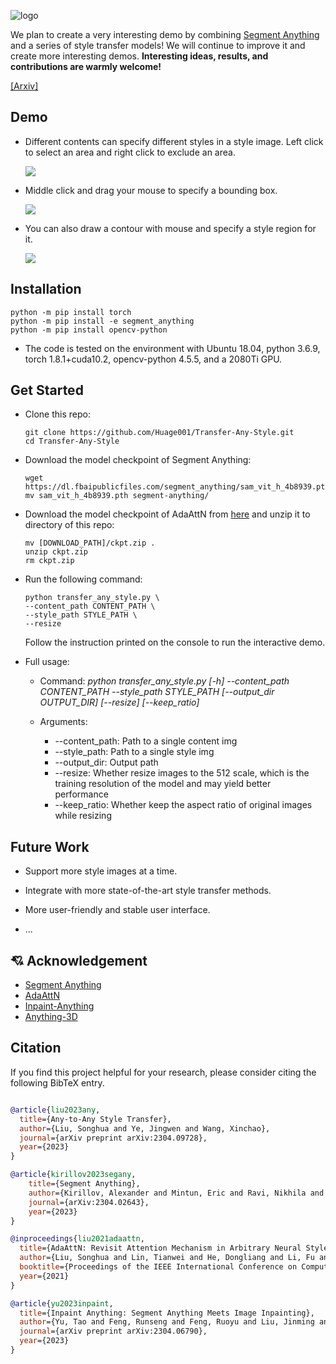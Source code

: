 ![logo](picture/logo.png)
<!-- # Transfer-Any-Style -->

We plan to create a very interesting demo by combining [Segment Anything](https://github.com/facebookresearch/segment-anything) and a series of style transfer models! We will continue to improve it and create more interesting demos. **Interesting ideas, results, and contributions are warmly welcome!**

[[Arxiv]](https://arxiv.org/abs/2304.09728)

## Demo
- Different contents can specify different styles in a style image. Left click to select an area and right click to exclude an area.

  ![](picture/demo1.gif)

- Middle click and drag your mouse to specify a bounding box.

  ![](picture/demo2.gif)

- You can also draw a contour with mouse and specify a style region for it.

  ![](picture/demo3.gif)

## Installation
```shell
python -m pip install torch
python -m pip install -e segment_anything
python -m pip install opencv-python
```

- The code is tested on the environment with Ubuntu 18.04, python 3.6.9, torch 1.8.1+cuda10.2, opencv-python 4.5.5, and a 2080Ti GPU.

## Get Started

* Clone this repo:

  ```shell
  git clone https://github.com/Huage001/Transfer-Any-Style.git
  cd Transfer-Any-Style
  ```

* Download the model checkpoint of Segment Anything:

  ```shell
  wget https://dl.fbaipublicfiles.com/segment_anything/sam_vit_h_4b8939.pth
  mv sam_vit_h_4b8939.pth segment-anything/
  ```

* Download the model checkpoint of AdaAttN from [here](https://drive.google.com/file/d/1Lnl_1vWfCvF7ZzmWwkHZG4SexjaXuUc5/view?usp=sharing) and unzip it to directory of this repo:

  ```shell
  mv [DOWNLOAD_PATH]/ckpt.zip .
  unzip ckpt.zip
  rm ckpt.zip
  ```

* Run the following command:

  ```shell
  python transfer_any_style.py \
  --content_path CONTENT_PATH \
  --style_path STYLE_PATH \
  --resize
  ```
  
  Follow the instruction printed on the console to run the interactive demo.

* Full usage:

  * Command: *python transfer_any_style.py [-h] --content_path CONTENT_PATH --style_path STYLE_PATH [--output_dir OUTPUT_DIR] [--resize] [--keep_ratio]*

  * Arguments:
    * --content_path: Path to a single content img
    * --style_path: Path to a single style img
    * --output_dir: Output path
    * --resize: Whether resize images to the 512 scale, which is the training resolution of the model and may yield better performance
    * --keep_ratio: Whether keep the aspect ratio of original images while resizing

## Future Work

* Support more style images at a time.
* Integrate with more state-of-the-art style transfer methods.

* More user-friendly and stable user interface.
* ...

## :cupid: Acknowledgement
- [Segment Anything](https://github.com/facebookresearch/segment-anything)
- [AdaAttN](https://github.com/Huage001/AdaAttN)
- [Inpaint-Anything](https://github.com/geekyutao/Inpaint-Anything)
- [Anything-3D](https://github.com/Anything-of-anything/Anything-3D)

## Citation
If you find this project helpful for your research, please consider citing the following BibTeX entry.
```BibTex

@article{liu2023any,
  title={Any-to-Any Style Transfer},
  author={Liu, Songhua and Ye, Jingwen and Wang, Xinchao},
  journal={arXiv preprint arXiv:2304.09728},
  year={2023}
}

@article{kirillov2023segany,
    title={Segment Anything}, 
    author={Kirillov, Alexander and Mintun, Eric and Ravi, Nikhila and Mao, Hanzi and Rolland, Chloe and Gustafson, Laura and Xiao, Tete and Whitehead, Spencer and Berg, Alexander C. and Lo, Wan-Yen and Doll{\'a}r, Piotr and Girshick, Ross},
    journal={arXiv:2304.02643},
    year={2023}
}

@inproceedings{liu2021adaattn,
  title={AdaAttN: Revisit Attention Mechanism in Arbitrary Neural Style Transfer},
  author={Liu, Songhua and Lin, Tianwei and He, Dongliang and Li, Fu and Wang, Meiling and Li, Xin and Sun, Zhengxing and Li, Qian and Ding, Errui},
  booktitle={Proceedings of the IEEE International Conference on Computer Vision},
  year={2021}
}

@article{yu2023inpaint,
  title={Inpaint Anything: Segment Anything Meets Image Inpainting},
  author={Yu, Tao and Feng, Runseng and Feng, Ruoyu and Liu, Jinming and Jin, Xin and Zeng, Wenjun and Chen, Zhibo},
  journal={arXiv preprint arXiv:2304.06790},
  year={2023}
}
```
